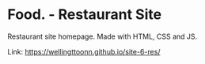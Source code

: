 # Food. - Restaurant Site

Restaurant site homepage. Made with HTML, CSS and JS.

Link: https://wellingttoonn.github.io/site-6-res/
